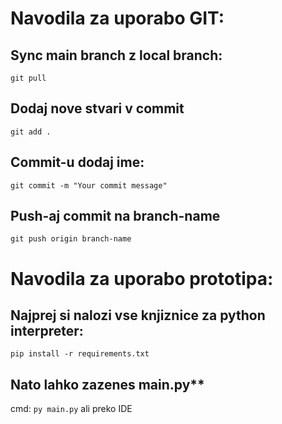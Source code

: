 # **Navodila za uporabo GIT:**
## Sync main branch z local branch:
`git pull`
## Dodaj nove stvari v commit
`git add .`
## Commit-u dodaj ime:
`git commit -m "Your commit message"`
## Push-aj commit na branch-name
`git push origin branch-name`

# **Navodila za uporabo prototipa:**
## Najprej si nalozi vse knjiznice za python interpreter:
`pip install -r requirements.txt`
## Nato lahko zazenes main.py**
cmd: `py main.py`
ali preko IDE
